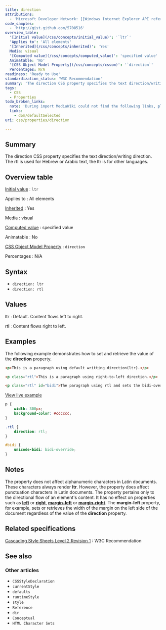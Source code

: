 ```yaml
---
title: direction
attributions:
  - 'Microsoft Developer Network: [[Windows Internet Explorer API reference](http://msdn.microsoft.com/en-us/library/ie/hh828809%28v=vs.85%29.aspx) Article]'
code_samples:
  - 'http://gist.github.com/5708516'
overview_table:
  '[Initial value](/css/concepts/initial_value)': '`ltr`'
  'Applies to': 'All elements'
  '[Inherited](/css/concepts/inherited)': 'Yes'
  Media: visual
  '[Computed value](/css/concepts/computed_value)': 'specified value'
  Animatable: 'No'
  '[CSS Object Model Property](/css/concepts/cssom)': '`direction`'
  Percentages: N/A
readiness: 'Ready to Use'
standardization_status: 'W3C Recommendation'
summary: 'The direction CSS property specifies the text direction/writing direction. The rtl is used for Hebrew or Arabic text, the ltr is for other languages.'
tags:
  - CSS
  - Properties
todo_broken_links:
  note: 'During import MediaWiki could not find the following links, please fix and adjust this list.'
  links:
    - dom/defaultSelected
uri: css/properties/direction

---
```

## <span>Summary</span>

The direction CSS property specifies the text direction/writing direction. The rtl is used for Hebrew or Arabic text, the ltr is for other languages.

## <span>Overview table</span>

[Initial value](/css/concepts/initial_value)
:   `ltr`

Applies to
:   All elements

[Inherited](/css/concepts/inherited)
:   Yes

Media
:   visual

[Computed value](/css/concepts/computed_value)
:   specified value

Animatable
:   No

[CSS Object Model Property](/css/concepts/cssom)
:   `direction`

Percentages
:   N/A

## <span>Syntax</span>

-   `direction: ltr`
-   `direction: rtl`

## <span>Values</span>

ltr
:   Default. Content flows left to right.

rtl
:   Content flows right to left.

## <span>Examples</span>

The following example demonstrates how to set and retrieve the value of the **direction** property.

``` html
<p>This is a paragraph using default writting direction(ltr).</p>

<p class="rtl">This is a paragraph using right-to-left direction.</p>

<p class="rtl" id="bidi">The paragraph using rtl and sets the bidi-override as value of unicode-bidi property.</p>
```

[View live example](http://code.webplatform.org/gist/5708516)

``` css
p {
    width: 300px;
    background-color: #cccccc;
}

.rtl {
    direction: rtl;
}

#bidi {
    unicode-bidi: bidi-override;
}
```

## <span>Notes</span>

The property does not affect alphanumeric characters in Latin documents. These characters always render **ltr**. However, the property does affect punctuation characters in Latin documents. The property pertains only to the directional flow of an element's content. It has no effect on properties such as [**left**](/css/properties/left) or [**right**](/css/properties/right), [**margin-left**](/css/properties/margin-left) or [**margin-right**](/css/properties/margin-right). The **margin-left** property, for example, sets or retrieves the width of the margin on the left side of the document regardless of the value of the **direction** property.

## <span>Related specifications</span>

[Cascading Style Sheets Level 2 Revision 1](http://www.w3.org/TR/CSS2/visuren.html#propdef-direction)
:   W3C Recommendation

## <span>See also</span>

### <span>Other articles</span>

-   `CSSStyleDeclaration`
-   `currentStyle`
-   `defaults`
-   `runtimeStyle`
-   `style`
-   `Reference`
-   `dir`
-   `Conceptual`
-   `HTML Character Sets`
